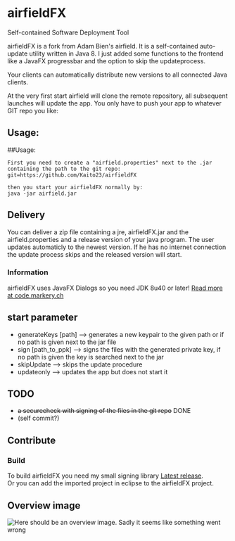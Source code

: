 # airfieldFX
Self-contained Software Deployment Tool

airfieldFX is a fork from Adam Bien's airfield.
It is a self-contained auto-update utility written in Java 8. 
I just added some functions to the frontend like a JavaFX progressbar and the
option to skip the updateprocess.

Your clients can automatically distribute new versions to all connected Java clients.

At the very first start airfield will clone the remote repository, all subsequent launches will update the app. You only have to push your app to whatever GIT repo you like:

## Usage:
##Usage:
```
First you need to create a "airfield.properties" next to the .jar containing the path to the git repo:
git=https://github.com/Kaito23/airfieldFX

then you start your airfieldFX normally by:
java -jar airfield.jar 
```

## Delivery
You can deliver a zip file containing a jre, airfieldFX.jar and the airfield.properties and a release version of your java program.
The user updates automaticly to the newest version. If he has no internet connection the update process skips and the released version will start.

### Information
airfieldFX uses JavaFX Dialogs so you need JDK 8u40 or later!
[Read more at code.markery.ch](http://code.makery.ch/blog/javafx-dialogs-official/ "code.makery.ch")

## start parameter
- generateKeys [path] --> generates a new keypair to the given path or if no path is given next to the jar file
- sign [path_to_ppk] --> signs the files with the generated private key, if no path is given the key is searched next to the jar
- skipUpdate --> skips the update procedure
- updateonly --> updates the app but does not start it

## TODO
- ~~a securecheck with signing of the files in the git repo~~ DONE
- (self commit?)

## Contribute
### Build
To build airfieldFX you need my small signing library
[Latest release](https://github.com/Kaito23/panda-signer/releases/latest "Here you find the latest release of the signing library").  
Or you can add the imported project in eclipse to the airfieldFX project.

## Overview image
![Here should be an overview image. Sadly it seems like something went wrong](airfieldFX_User.png "Overview image")

